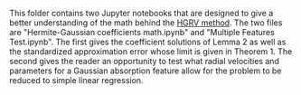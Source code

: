 This folder contains two Jupyter notebooks that are designed to give a better understanding of the math behind the [HGRV method](https://projecteuclid.org/journals/annals-of-applied-statistics/volume-15/issue-2/A-HermiteGaussian-based-exoplanet-radial-velocity-estimation-method/10.1214/20-AOAS1406.full). The two files are "Hermite-Gaussian coefficients math.ipynb" and "Multiple Features Test.ipynb". The first gives the coefficient solutions of Lemma 2 as well as the standardized approximation error whose limit is given in Theorem 1. The second gives the reader an opportunity to test what radial velocities and parameters for a Gaussian absorption feature allow for the problem to be reduced to simple linear regression.
